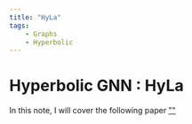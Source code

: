 ```yaml
---
title: "HyLa"
tags:
    - Graphs
    - Hyperbolic
---
```


# Hyperbolic GNN : HyLa

In this note, I will cover the following paper [""]()